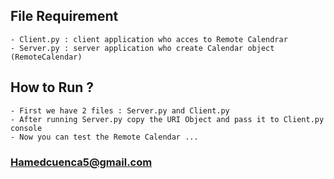 ##  File Requirement 

    - Client.py : client application who acces to Remote Calendrar
    - Server.py : server application who create Calendar object (RemoteCalendar)


## How to Run ?

    - First we have 2 files : Server.py and Client.py
    - After running Server.py copy the URI Object and pass it to Client.py console
    - Now you can test the Remote Calendar ...

### Hamedcuenca5@gmail.com